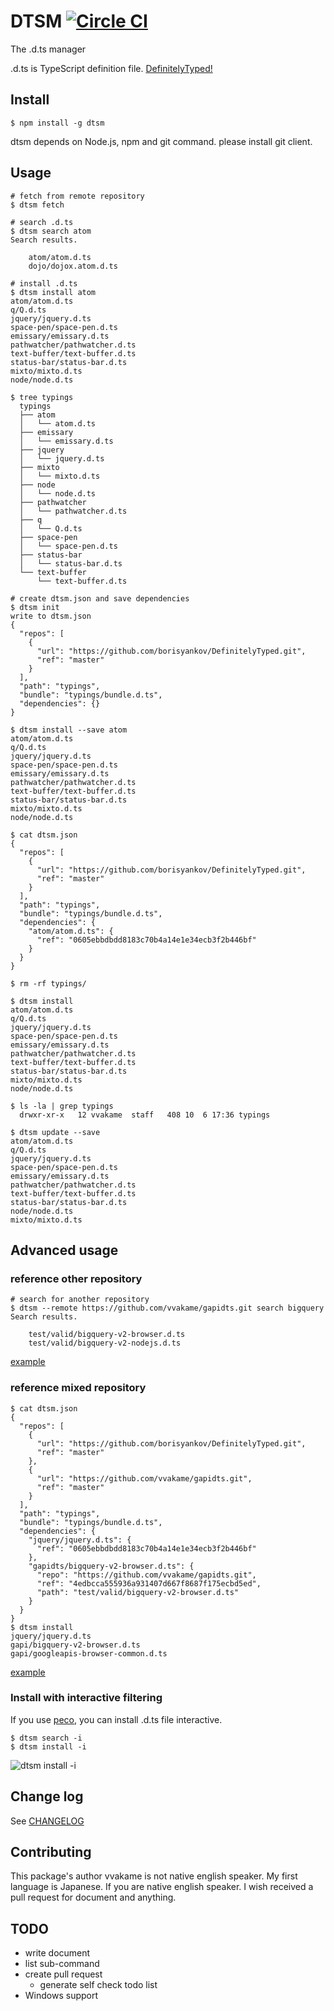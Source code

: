 # DTSM [![Circle CI](https://circleci.com/gh/vvakame/dtsm.png?style=badge)](https://circleci.com/gh/vvakame/dtsm)

The .d.ts manager

.d.ts is TypeScript definition file.
[DefinitelyTyped!](https://github.com/borisyankov/DefinitelyTyped)

## Install

```
$ npm install -g dtsm
```

dtsm depends on Node.js, npm and git command.
please install git client.

## Usage

```
# fetch from remote repository
$ dtsm fetch

# search .d.ts
$ dtsm search atom
Search results.

	atom/atom.d.ts
	dojo/dojox.atom.d.ts

# install .d.ts
$ dtsm install atom
atom/atom.d.ts
q/Q.d.ts
jquery/jquery.d.ts
space-pen/space-pen.d.ts
emissary/emissary.d.ts
pathwatcher/pathwatcher.d.ts
text-buffer/text-buffer.d.ts
status-bar/status-bar.d.ts
mixto/mixto.d.ts
node/node.d.ts

$ tree typings
  typings
  ├── atom
  │   └── atom.d.ts
  ├── emissary
  │   └── emissary.d.ts
  ├── jquery
  │   └── jquery.d.ts
  ├── mixto
  │   └── mixto.d.ts
  ├── node
  │   └── node.d.ts
  ├── pathwatcher
  │   └── pathwatcher.d.ts
  ├── q
  │   └── Q.d.ts
  ├── space-pen
  │   └── space-pen.d.ts
  ├── status-bar
  │   └── status-bar.d.ts
  └── text-buffer
      └── text-buffer.d.ts

# create dtsm.json and save dependencies
$ dtsm init
write to dtsm.json
{
  "repos": [
    {
      "url": "https://github.com/borisyankov/DefinitelyTyped.git",
      "ref": "master"
    }
  ],
  "path": "typings",
  "bundle": "typings/bundle.d.ts",
  "dependencies": {}
}

$ dtsm install --save atom
atom/atom.d.ts
q/Q.d.ts
jquery/jquery.d.ts
space-pen/space-pen.d.ts
emissary/emissary.d.ts
pathwatcher/pathwatcher.d.ts
text-buffer/text-buffer.d.ts
status-bar/status-bar.d.ts
mixto/mixto.d.ts
node/node.d.ts

$ cat dtsm.json
{
  "repos": [
    {
      "url": "https://github.com/borisyankov/DefinitelyTyped.git",
      "ref": "master"
    }
  ],
  "path": "typings",
  "bundle": "typings/bundle.d.ts",
  "dependencies": {
    "atom/atom.d.ts": {
      "ref": "0605ebbdbdd8183c70b4a14e1e34ecb3f2b446bf"
    }
  }
}

$ rm -rf typings/

$ dtsm install
atom/atom.d.ts
q/Q.d.ts
jquery/jquery.d.ts
space-pen/space-pen.d.ts
emissary/emissary.d.ts
pathwatcher/pathwatcher.d.ts
text-buffer/text-buffer.d.ts
status-bar/status-bar.d.ts
mixto/mixto.d.ts
node/node.d.ts

$ ls -la | grep typings
  drwxr-xr-x   12 vvakame  staff   408 10  6 17:36 typings

$ dtsm update --save
atom/atom.d.ts
q/Q.d.ts
jquery/jquery.d.ts
space-pen/space-pen.d.ts
emissary/emissary.d.ts
pathwatcher/pathwatcher.d.ts
text-buffer/text-buffer.d.ts
status-bar/status-bar.d.ts
node/node.d.ts
mixto/mixto.d.ts
```

## Advanced usage

### reference other repository

```
# search for another repository
$ dtsm --remote https://github.com/vvakame/gapidts.git search bigquery
Search results.

	test/valid/bigquery-v2-browser.d.ts
	test/valid/bigquery-v2-nodejs.d.ts
```

[example](https://github.com/vvakame/dtsm/blob/master/example/otherRepo/dtsm.json)

### reference mixed repository

```
$ cat dtsm.json
{
  "repos": [
    {
      "url": "https://github.com/borisyankov/DefinitelyTyped.git",
      "ref": "master"
    },
    {
      "url": "https://github.com/vvakame/gapidts.git",
      "ref": "master"
    }
  ],
  "path": "typings",
  "bundle": "typings/bundle.d.ts",
  "dependencies": {
    "jquery/jquery.d.ts": {
      "ref": "0605ebbdbdd8183c70b4a14e1e34ecb3f2b446bf"
    },
    "gapidts/bigquery-v2-browser.d.ts": {
      "repo": "https://github.com/vvakame/gapidts.git",
      "ref": "4edbcca555936a931407d667f8687f175ecbd5ed",
      "path": "test/valid/bigquery-v2-browser.d.ts"
    }
  }
}
$ dtsm install
jquery/jquery.d.ts
gapi/bigquery-v2-browser.d.ts
gapi/googleapis-browser-common.d.ts
```

[example](https://github.com/vvakame/dtsm/blob/master/example/mixedRepisitory/dtsm.json)

### Install with interactive filtering

If you use [peco](https://github.com/peco/peco), you can install .d.ts file interactive.

```
$ dtsm search -i
$ dtsm install -i
```

![dtsm install -i](https://cloud.githubusercontent.com/assets/125332/5699331/88f612da-9a68-11e4-89c4-eaebaa4cb21b.gif)

## Change log

See [CHANGELOG](https://github.com/vvakame/dtsm/blob/master/CHANGELOG.md)

## Contributing

This package's author vvakame is not native english speaker. My first language is Japanese.
If you are native english speaker. I wish received a pull request for document and anything.

## TODO

 * write document
 * list sub-command
 * create pull request
   * generate self check todo list
 * Windows support
